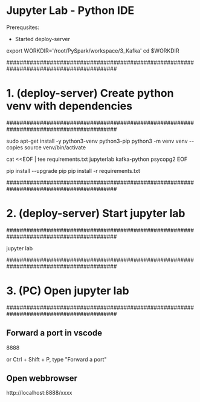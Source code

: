 # Jupyter Lab - Python IDE

Prerequsites:
- Started deploy-server

export WORKDIR='/root/PySpark/workspace/3_Kafka'
cd $WORKDIR

#########################################################################################
# 1. (deploy-server) Create python venv with dependencies
#########################################################################################

sudo apt-get install -y python3-venv python3-pip
python3 -m venv venv --copies
source venv/bin/activate

cat <<EOF | tee requirements.txt
jupyterlab
kafka-python
psycopg2
EOF

pip install --upgrade pip
pip install -r requirements.txt 


#########################################################################################
# 2. (deploy-server) Start jupyter lab
#########################################################################################

jupyter lab


#########################################################################################
# 3. (PC) Open jupyter lab
#########################################################################################

## Forward a port in vscode
8888

or 
Ctrl + Shift + P, type "Forward a port"

## Open webbrowser
http://localhost:8888/xxxx